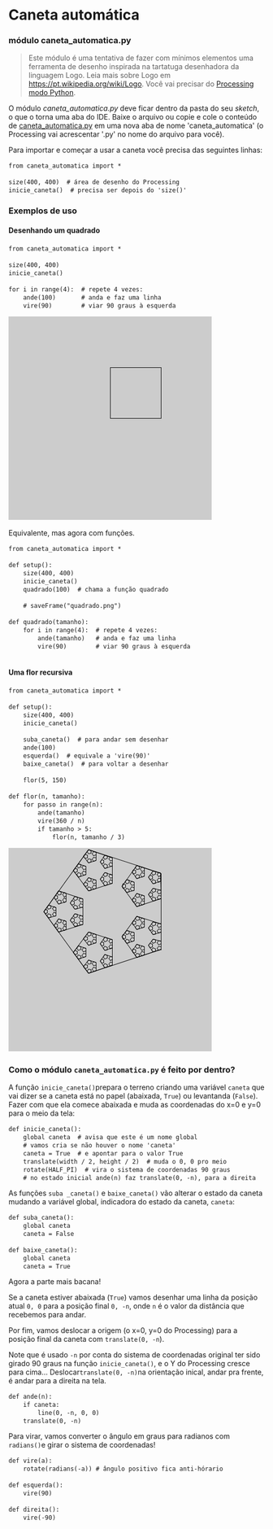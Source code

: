 # Caneta automática	

### módulo caneta_automatica.py 

> Este módulo é uma tentativa de fazer com mínimos elementos uma ferramenta de desenho inspirada na tartatuga desenhadora da linguagem Logo. Leia mais sobre Logo em  <https://pt.wikipedia.org/wiki/Logo>. Você vai precisar do [Processing modo Python](https://abav.lugaralgum.com/como-instalar-o-processing-modo-python/).

O módulo *caneta_automatica.py* deve ficar dentro da pasta do seu *sketch*, o que o torna uma aba do IDE. Baixe o arquivo ou copie e cole o conteúdo de [caneta_automatica.py](https://raw.githubusercontent.com/villares/material-aulas/master/caneta_automatica/caneta_automatica.py) em uma nova aba de nome 'caneta_automatica' (o Processing vai acrescentar '.py' no nome do arquivo para você).

Para importar e começar a usar a caneta você precisa das seguintes linhas: 

```pyde
from caneta_automatica import *

size(400, 400)  # área de desenho do Processing
inicie_caneta()  # precisa ser depois do 'size()'
```

### Exemplos de uso

#### Desenhando um quadrado

```pyde
from caneta_automatica import *

size(400, 400)
inicie_caneta()

for i in range(4):  # repete 4 vezes: 
    ande(100)       # anda e faz uma linha
    vire(90)        # viar 90 graus à esquerda        
```

![quadrado](quadrado.png)

Equivalente, mas agora com funções.

```pyde
from caneta_automatica import *

def setup():
    size(400, 400)
    inicie_caneta()
    quadrado(100)  # chama a função quadrado
    
    # saveFrame("quadrado.png")

def quadrado(tamanho):
    for i in range(4):  # repete 4 vezes: 
        ande(tamanho)   # anda e faz uma linha
        vire(90)        # viar 90 graus à esquerda
        
```

#### Uma flor recursiva

```pyde
from caneta_automatica import *

def setup():
    size(400, 400)
    inicie_caneta()
    
    suba_caneta()  # para andar sem desenhar
    ande(100)
    esquerda()  # equivale a 'vire(90)'  
    baixe_caneta()  # para voltar a desenhar
    
    flor(5, 150)

def flor(n, tamanho):
    for passo in range(n):
        ande(tamanho)
        vire(360 / n)
        if tamanho > 5:
            flor(n, tamanho / 3)
```
![flor](caneta_flor.png)


### Como o módulo `caneta_automatica.py` é feito por dentro?

A função `inicie_caneta()`prepara o terreno criando uma variável `caneta` que vai dizer se a caneta está no papel (abaixada, `True`) ou levantanda (`False`). Fazer com que ela comece abaixada e muda as coordenadas do  x=0 e y=0 para o meio da tela:

```pyde
def inicie_caneta():
    global caneta  # avisa que este é um nome global
    # vamos cria se não houver o nome 'caneta'
    caneta = True  # e apontar para o valor True 
    translate(width / 2, height / 2)  # muda o 0, 0 pro meio
    rotate(HALF_PI)  # vira o sistema de coordenadas 90 graus
    # no estado inicial ande(n) faz translate(0, -n), para a direita
```

As funções `suba _caneta()` e  `baixe_caneta()` vão alterar o estado da caneta mudando a variável global, indicadora do estado da caneta, `caneta`:

```pyde
def suba_caneta():
    global caneta
    caneta = False

def baixe_caneta():
    global caneta
    caneta = True
```

Agora a parte mais bacana!

Se a caneta estiver abaixada (`True`) vamos desenhar uma linha da posição atual `0, 0` para a posição final `0, -n`, onde `n` é o valor da distância que recebemos para andar.

Por fim, vamos deslocar a origem (o x=0, y=0 do Processing)  para a posição final da caneta com `translate(0, -n`). 

Note que é usado `-n`  por conta do sistema de coordenadas original ter sido girado 90 graus na função `inicie_caneta()`, e o Y do Processing cresce para cima... Deslocar`translate(0, -n)`na orientação inical, andar pra frente, é andar para a direita na tela.

```pyde
def ande(n):
    if caneta:
        line(0, -n, 0, 0)
    translate(0, -n)
```

Para virar, vamos converter o ângulo em graus para radianos com `radians()`e girar o sistema de coordenadas!

```pyde
def vire(a):
    rotate(radians(-a))	# ângulo positivo fica anti-hórario
    
def esquerda():
    vire(90)

def direita():
    vire(-90)

```



